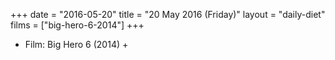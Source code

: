 +++
date = "2016-05-20"
title = "20 May 2016 (Friday)"
layout = "daily-diet"
films = ["big-hero-6-2014"]
+++


* Film: Big Hero 6 (2014) +